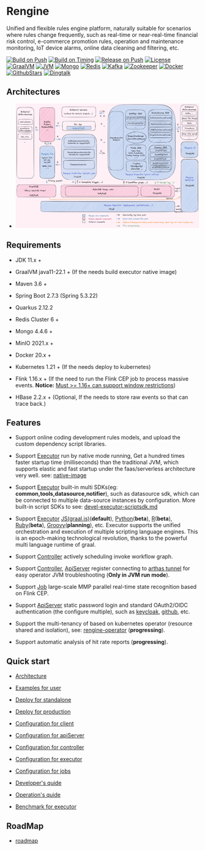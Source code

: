 # Rengine

Unified and flexible rules engine platform, naturally suitable for scenarios where rules change frequently, such as real-time or near-real-time financial risk control, e-commerce promotion rules, operation and maintenance monitoring, IoT device alarms, online data cleaning and filtering, etc.

[![Build on Push](https://github.com/wl4g/rengine/actions/workflows/build_on_push.yaml/badge.svg)](https://github.com/wl4g/rengine/actions/workflows/build_on_push.yaml)
[![Build on Timing](https://github.com/wl4g/rengine/actions/workflows/build_on_timing.yaml/badge.svg)](https://github.com/wl4g/rengine/actions/workflows/build_on_timing.yaml)
[![Release on Push](https://github.com/wl4g/rengine/actions/workflows/release_on_push.yaml/badge.svg)](https://github.com/wl4g/rengine/actions/workflows/release_on_push.yaml)
[![License](https://img.shields.io/badge/license-Apache2.0+-green.svg)](https://www.apache.org/licenses/LICENSE-2.0)
[![GraalVM](https://img.shields.io/badge/GraalVM-22.1-green)](https://github.com/wl4g/rengine)
[![JVM](https://img.shields.io/badge/JVM-8%20and%2011%2B-green)](https://github.com/wl4g/rengine)
[![Mongo](https://img.shields.io/badge/Mongo-4.4.6%2B-green)](https://github.com/wl4g/rengine)
[![Redis](https://img.shields.io/badge/Redis%20Cluster-6%2B-green)](https://github.com/wl4g/rengine)
[![Kafka](https://img.shields.io/badge/Kafka-2%2B-green)](https://github.com/wl4g/rengine)
[![Zookeeper](https://img.shields.io/badge/Zookeeper-3.6.2%2B-green)](https://github.com/wl4g/rengine)
[![Docker](https://img.shields.io/badge/Docker-20%2B-green)](https://github.com/wl4g/rengine)
[![GithubStars](https://img.shields.io/github/stars/wl4g/rengine)](https://github.com/wl4g/rengine)
[![Dingtalk](https://img.shields.io/badge/Dingtalk%20Chat-22890022635-green)](https://qr.dingtalk.com/action/joingroup?code=v1,k1,0tSHdtPe4bTaPpynsi88zKoaPmEJCK+eb04bQzebp/E=&_dt_no_comment=1&origin=11)

## Architectures

- ![Global](./docs/shots/architecture.png)

## Requirements

- JDK 11.x +

- GraalVM java11-22.1 + (If the needs build executor native image)

- Maven 3.6 +

- Spring Boot 2.7.3 (Spring 5.3.22)

- Quarkus 2.12.2

- Redis Cluster 6 +

- Mongo 4.4.6 +

- MinIO 2021.x +

- Docker 20.x +

- Kubernetes 1.21 + (If the needs deploy to kubernetes)

- Flink 1.16.x + (If the need to run the Flink CEP job to process massive events. **Notice:** [Must >= 1.16+ can support window restrictions](https://github.com/apache/flink/blob/release-1.16/flink-libraries/flink-cep/src/main/java/org/apache/flink/cep/pattern/Quantifier.java#L193))

- HBase 2.2.x + (Optional, If the needs to store raw events so that can trace back.)

## Features

- Support online coding development rules models, and upload the custom dependency script libraries.

- Support [Executor](docs/en/devel-executor.md) run by native mode running, Get a hundred times faster startup time (milliseconds) than the traditional JVM, which supports elastic and fast startup under the faas/serverless architecture very well. see: [native-image](https://www.graalvm.org/22.1/docs/getting-started/#native-image)

- Support [Executor](docs/en/devel-executor.md) built-in multi SDKs(eg: **common,tools,datasource,notifier**), such as datasource sdk, which can be connected to multiple data-source instances by configuration. More built-in script SDKs to see: [devel-executor-scriptsdk.md](docs/en/devel-executor-scriptsdk.md)

- Support [Executor](docs/en/devel-executor.md) [JS(graal.js)](https://www.graalvm.org/22.2/reference-manual/js/FAQ/#what-is-the-difference-between-running-graalvms-javascript-in-native-image-compared-to-the-jvm)(**default**), [Python](https://www.graalvm.org/22.2/reference-manual/python/Interoperability/)(**beta**), [R](https://www.graalvm.org/22.2/reference-manual/r/Interoperability/)(**beta**), [Ruby](https://www.graalvm.org/22.2/reference-manual/ruby/Interoperability/)(**beta**), [Groovy](http://groovy-lang.org/differences.html#_default_imports)(**planning**), etc. Executor supports the unified orchestration and execution of multiple scripting language engines. This is an epoch-making technological revolution, thanks to the powerful multi language runtime of graal.

- Support [Controller](docs/en/devel-controller.md) actively scheduling invoke workflow graph.

- Support [Controller](docs/en/devel-controller.md), [ApiServer](docs/en/devel-apiserver.md) register connecting to [arthas tunnel](https://arthas.aliyun.com/en/doc/tunnel.html) for easy operator JVM troubleshooting (**Only in JVM run mode**).

- Support [Job](docs/en/devel-job.md) large-scale MMP parallel real-time state recognition based on Flink CEP.

- Support [ApiServer](docs/en/devel-apiserver.md) static password login and standard OAuth2/OIDC authentication (the configure multiple), such as [keycloak](https://www.keycloak.org/), [github](https://github.com/), etc.

- Support the multi-tenancy of based on kubernetes operator (resource shared and isolation), see: [rengine-operator](../../../rengine-operator) (**progressing**).

- Support automatic analysis of hit rate reports (**progressing**).

## Quick start

- [Architecture](./docs/en/architecture.md)

- [Examples for user](./docs/en/user-examples/user-examples.md)

- [Deploy for standalone](./docs/en/deploy-standalone.md)

- [Deploy for production](./docs/en/deploy-production.md)

- [Configuration for client](./docs/en/configuration-client.md)

- [Configuration for apiServer](./docs/en/configuration-apiserver.md)

- [Configuration for controller](./docs/en/configuration-controller.md)

- [Configuration for executor](./docs/en/configuration-executor.md)

- [Configuration for jobs](./docs/en/configuration-job.md)

- [Developer's quide](./docs/en/devel.md)

- [Operation's quide](./docs/en/operation.md)

- [Benchmark for executor](./docs/en/benchmark-executor.md)

## RoadMap

- [roadmap](./docs/en/roadmap-2022-23.md)
